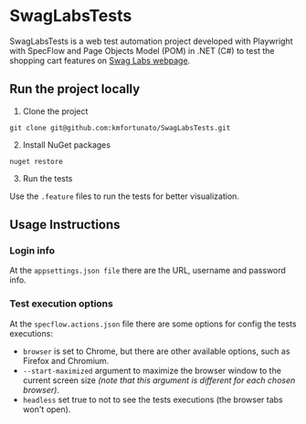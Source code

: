 # SwagLabsTests

SwagLabsTests is a web test automation project developed with Playwright with SpecFlow and Page Objects Model (POM) in .NET (C#) to test the shopping cart features on [Swag Labs webpage](https://www.saucedemo.com/).


## Run the project locally

1. Clone the project
```
git clone git@github.com:kmfortunato/SwagLabsTests.git
```

2. Install NuGet packages
```
nuget restore
```
3. Run the tests

Use the <code>.feature</code> files to run the tests for better visualization.

## Usage Instructions

### Login info
At the `appsettings.json file` there are the URL, username and password info.

### Test execution options
At the `specflow.actions.json` file there are some options for config the tests executions:

- `browser` is set to Chrome, but there are other available options, such as Firefox and Chromium.
- `--start-maximized` argument to maximize the browser window to the current screen size _(note that this argument is different for each chosen browser)_. 
- `headless` set true to not to see the tests executions (the browser tabs won't open).